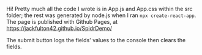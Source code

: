 Hi!
Pretty much all the code I wrote is in App.js and App.css within the src folder; the rest was generated by node.js when I ran `npx create-react-app`. 
The page is published with Github Pages, at https://jackfulton42.github.io/SpidrDemo/

The submit button logs the fields' values to the console then clears the fields.
